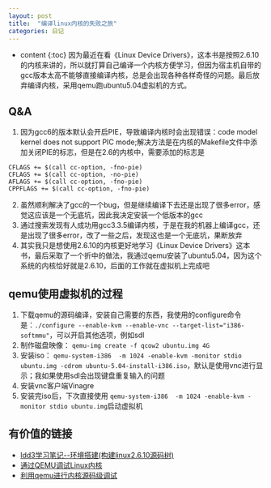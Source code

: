 ```yaml
---
layout: post
title:  "编译linux内核的失败之旅"
categories: 日记
---
```

* content
{:toc}
因为最近在看《Linux Device Drivers》，这本书是按照2.6.10的内核来讲的，所以就打算自己编译一个内核方便学习，但因为宿主机自带的gcc版本太高不能够直接编译内核，总是会出现各种各样奇怪的问题。最后放弃编译内核，采用qemu跑ubuntu5.04虚拟机的方式。





## Q&A
1. 因为gcc6的版本默认会开启PIE，导致编译内核时会出现错误：code model kernel does not support PIC mode;解决方法是在内核的Makefile文件中添加关闭PIE的标志，但是在2.6的内核中，需要添加的标志是
```
CFLAGS += $(call cc-option, -fno-pie)
CFLAGS += $(call cc-option, -no-pie)
AFLAGS += $(call cc-option, -fno-pie)
CPPFLAGS += $(call cc-option, -fno-pie)
```
2. 虽然顺利解决了gcc的一个bug，但是继续编译下去还是出现了很多error，感觉这应该是一个无底坑，因此我决定安装一个低版本的gcc
3. 通过搜索发现有人成功用gcc3.3.5编译内核，于是在我的机器上编译gcc，还是出现了很多error，改了一些之后，发现这也是一个无底坑，果断放弃
4. 其实我只是想使用2.6.10的内核更好地学习《Linux Device Drivers》这本书，最后采取了一个折中的做法，我通过qemu安装了ubuntu5.04，因为这个系统的内核恰好就是2.6.10，后面的工作就在虚拟机上完成吧

## qemu使用虚拟机的过程
1. 下载qemu的源码编译，安装自己需要的东西，我使用的configure命令是：`./configure --enable-kvm --enable-vnc --target-list="i386-softmmu"`，可以开启其他选项，例如sdl
2. 制作磁盘映像：  `qemu-img create -f qcow2 ubuntu.img 4G`
3. 安装iso：  `qemu-system-i386  -m 1024 -enable-kvm -monitor stdio ubuntu.img -cdrom ubuntu-5.04-install-i386.iso`，默认是使用vnc进行显示；我如果使用sdl会出现键盘重复输入的问题
4. 安装vnc客户端Vinagre
5. 安装完iso后，下次直接使用  `qemu-system-i386  -m 1024 -enable-kvm -monitor stdio ubuntu.img`启动虚拟机

## 有价值的链接
- [ldd3学习笔记--环境搭建(构建linux2.6.10源码树)](http://blog.csdn.net/u013162593/article/details/45252383)
- [通过QEMU调试Linux内核](http://terenceli.github.io/%E6%8A%80%E6%9C%AF/2016/06/21/gdb-linux-kernel-by-qemu)
- [利用qemu进行内核源码级调试](http://blog.csdn.net/newnewman80/article/details/10154111)
